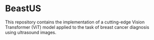 # BeastUS
This repository contains the implementation of a cutting-edge Vision Transformer (ViT) model applied to the task of breast cancer diagnosis using ultrasound images.
